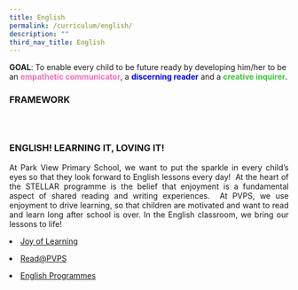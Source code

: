 ```yaml
---
title: English
permalink: /curriculum/english/
description: ""
third_nav_title: English
---
```

<b>GOAL</b>: To enable every child to be future ready by developing him/her to be an <b><span style="color: HotPink"> empathetic communicator</span></b>, a <b><span style="color: blue">discerning reader</span></b> and a <b><span style="color: limegreen">creative inquirer</span></b>.

<h3>FRAMEWORK</h3>

<div style="clear: both;" class="separator"><a style="display: block; padding: 1em 0; text-align: center;" href="https://blogger.googleusercontent.com/img/b/R29vZ2xl/AVvXsEhUs9UvSjni0uYszo_w8ZRlcL7UzrTRODdDMLlI8YxEP3WP7iaX3mCZxcEzB1G77avhaSbYDVh3emltW6v8j3f8rKOfPQIMxA-8L_utBltDPYufFhEXGNFfzNkLva3QCdeswOGtXUkdngkqvY6kVypnUc3L1c4mtRo2ef3ct0TyYsZxq8xGOAVgR37X/s1600/EL%20Dept%20Framework_Final.png"><img src="https://blogger.googleusercontent.com/img/b/R29vZ2xl/AVvXsEhUs9UvSjni0uYszo_w8ZRlcL7UzrTRODdDMLlI8YxEP3WP7iaX3mCZxcEzB1G77avhaSbYDVh3emltW6v8j3f8rKOfPQIMxA-8L_utBltDPYufFhEXGNFfzNkLva3QCdeswOGtXUkdngkqvY6kVypnUc3L1c4mtRo2ef3ct0TyYsZxq8xGOAVgR37X/s1600/EL%20Dept%20Framework_Final.png" data-original-width="827" data-original-height="827" border="0" alt=""></a></div>
																																 
<h3>ENGLISH! LEARNING IT, LOVING IT!</h3>

<p align="justify">At Park View Primary School, we want to put the sparkle in every child’s eyes so that they look forward to English lessons every day!&nbsp; At the heart of the STELLAR programme is the belief that enjoyment is a fundamental aspect of shared reading and writing experiences.&nbsp; At PVPS, we use enjoyment to drive learning, so that children are motivated and want to read and learn long after school is over. In the English classroom, we bring our lessons to life!</p>

<li><a href="https://parkviewpri.moe.edu.sg/Joy-of-Learning/">Joy of Learning
	
</a></li><li><a href="https://parkviewpri.moe.edu.sg/ReadatPVPS/">Read@PVPS
	
</a></li><li><a href="https://parkviewpri.moe.edu.sg/English-Programmes/">English Programmes</a></li>